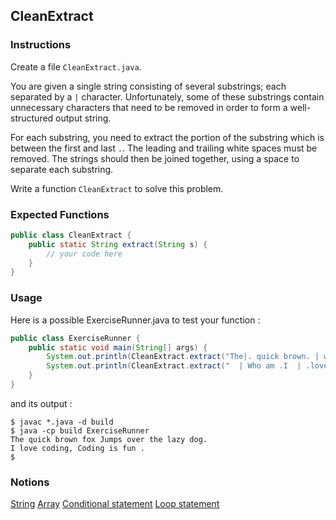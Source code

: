 ## CleanExtract

### Instructions

Create a file `CleanExtract.java`.

You are given a single string consisting of several substrings; each separated by a `|` character. Unfortunately, some of these substrings contain unnecessary characters that need to be removed in order to form a well-structured output string.

For each substring, you need to extract the portion of the substring which is between the first and last `.`. The leading and trailing white spaces must be removed. The strings should then be joined together, using a space to separate each substring.

Write a function `CleanExtract` to solve this problem.

### Expected Functions

```java
public class CleanExtract {
    public static String extract(String s) {
        // your code here
    }
}
```

### Usage

Here is a possible ExerciseRunner.java to test your function :

```java
public class ExerciseRunner {
    public static void main(String[] args) {
        System.out.println(CleanExtract.extract("The|. quick brown. | what do you ..| .fox .|. Jumps over the lazy dog. ."));
        System.out.println(CleanExtract.extract("  | Who am .I  | .love coding,  |  |.  Coding is fun . | ...  "));
    }
}
```

and its output :

```shell
$ javac *.java -d build
$ java -cp build ExerciseRunner
The quick brown fox Jumps over the lazy dog.
I love coding, Coding is fun .
$
```

### Notions

[String](https://docs.oracle.com/en/java/javase/17/docs/api/java.base/java/lang/String.html)
[Array](https://docs.oracle.com/javase/tutorial/java/nutsandbolts/arrays.html)
[Conditional statement](https://docs.oracle.com/javase/tutorial/java/nutsandbolts/if.html)
[Loop statement](https://docs.oracle.com/javase/tutorial/java/nutsandbolts/for.html)